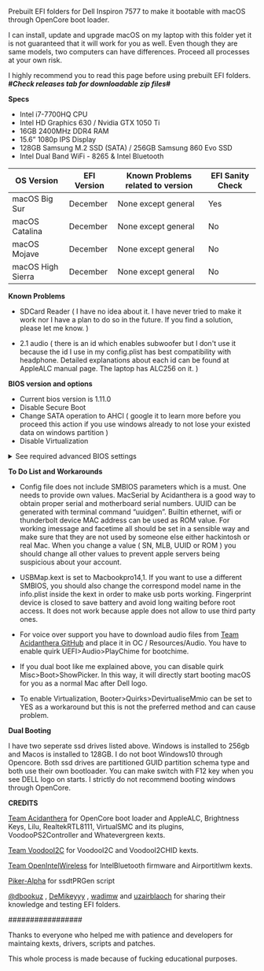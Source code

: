 Prebuilt EFI folders for Dell Inspiron 7577 to make it bootable with macOS through OpenCore boot loader.

I can install, update and upgrade macOS on my laptop with this folder yet it is not guaranteed that it will work for you as well. Even though they are same models, two computers can have differences. Proceed all processes at your own risk. 

I highly recommend you to read this page before using prebuilt EFI folders. <b>#*Check releases tab for downloadable zip files*#</b> 


<b>Specs</b>

* Intel i7-7700HQ CPU
* Intel HD Graphics 630 / Nvidia GTX 1050 Ti
* 16GB 2400MHz DDR4 RAM
* 15.6” 1080p IPS Display
* 128GB Samsung M.2 SSD (SATA) / 256GB Samsung 860 Evo SSD 
* Intel Dual Band WiFi - 8265 & Intel Bluetooth

| OS Version | EFI Version    | Known Problems related to version | EFI Sanity Check |
| ----------- | ------- | ---------- | ------------------- |
| macOS Big Sur  | December  | None except general          | Yes             |
| macOS Catalina  | December  | None except general          | No             |
| macOS Mojave  | December | None except general          | No              |
| macOS High Sierra   | December | None except general          | No              |

<b>Known Problems</b>

* SDCard Reader ( I have no idea about it. I have never tried to make it work nor I have a plan to do so in the future. If you find a solution, please let me know. )

* 2.1 audio ( there is an id which enables subwoofer but I don't use it because the id I use in my config.plist has best compatibility with headphone. Detailed explanations about each id can be found at AppleALC manual page. The laptop has ALC256 on it. )


<b>BIOS version and options</b>
* Current bios version is 1.11.0
* Disable Secure Boot
* Change SATA operation to AHCI ( google it to learn more before you proceed this action if you use windows already to not lose your existed data on windows partition )
* Disable Virtualization


<details>
<summary> See required advanced BIOS settings  </summary>

To enable advanced BIOS options, execute ModifiedGrubShell.efi at Opencore Picker Screen and enter given commands below for each settings. Be aware, values can be different for you so it is best to find your own values. To read how to find your own values click [here](https://dortania.github.io/OpenCore-Post-Install/misc/msr-lock.html#turning-off-cfg-lock-manually).

| Command | Explanation    |
| ----------- | ------- |
| setup_var 0x4DE 0x00  | Disables CFG Lock	     |

This command disables CFG Lock which is a must to run macOS. If you do not want to disable it, you have to set Kernel>Quirks>AppleXcpmCfgLock to YES for a workaround. 

| Command | Explanation   |
| ----------- | ------- |
| setup_var 0x889 0x00  | Disables WakeOnLan	     |

This command disables wake on lan BIOS settings so laptop can sleep on battery and AC without problem. Without disabling this setting, your laptop will have sleep issues on AC. On battery sleep works well because it is set to disable on battery by default. No mandatory to run macOS but advised for proper sleep and wake functions.  

</details>

<b> To Do List and Workarounds </b>

* Config file does not include SMBIOS parameters which is a must. One needs to provide own values. MacSerial by Acidanthera is a good way to obtain proper serial and motherboard serial numbers. UUID can be generated with terminal command “uuidgen”. Builtin ethernet, wifi or thunderbolt device MAC address can be used as ROM value. For working imessage and facetime all should be set in a sensible way and make sure that they are not used by someone else either hackintosh or real Mac. When you change a value ( SN, MLB, UUID or ROM ) you should change all other values to prevent apple servers being suspicious about your account.

* USBMap.kext is set to Macbookpro14,1. If you want to use a different SMBIOS, you should also change the correspond model name in the info.plist inside the kext in order to make usb ports working. Fingerprint device is closed to save battery and avoid long waiting before root access. It does not work because apple does not allow to use third party ones.

* For voice over support you have to download audio files from [Team Acidanthera GitHub](https://github.com/acidanthera/OcBinaryData/tree/master/Resources) and place it in OC / Resources/Audio. You have to enable quirk UEFI>Audio>PlayChime for bootchime. 

* If you dual boot like me explained above, you can disable quirk Misc>Boot>ShowPicker. In this way, it will directly start booting macOS for you as a normal Mac after Dell logo.

* To enable Virtualization, Booter>Quirks>DevirtualiseMmio can be set to YES as a workaround but this is not the preferred method and can cause problem.

<b> Dual Booting </b>

I have two seperate ssd drives listed above. Windows is installed to 256gb and Macos is installed to 128GB. I do not boot Windows10 through Opencore. Both ssd drives are partitioned GUID partition schema type and both use their own bootloader. You can make switch with F12 key when you see DELL logo on starts. I strictly do not recommend booting windows through OpenCore.

<b> CREDITS </b>

[Team Acidanthera](https://github.com/acidanthera) for OpenCore boot loader and AppleALC, Brightness Keys, Lilu, RealtekRTL8111, VirtualSMC and its plugins, VoodooPS2Controller and Whatevergreen kexts. 

[Team VoodooI2C](https://github.com/VoodooI2C/VoodooI2C) for VoodooI2C and VoodooI2CHID kexts.

[Team OpenIntelWireless](https://github.com/OpenIntelWireless) for IntelBluetooth firmware and Airportitlwm kexts.

[Piker-Alpha](https://github.com/Piker-Alpha) for ssdtPRGen script

[@dbookuz](https://github.com/dbookuz) , [DeMikeyyy](https://github.com/DeMikeyyy) , [wadimw](https://github.com/wadimw) and [uzairblaoch](https://github.com/uzairblaoch) for sharing their knowledge and testing EFI folders.

#################

Thanks to everyone who helped me with patience and developers for maintaing kexts, drivers, scripts and patches.

This whole process is made because of fucking educational purposes. 
